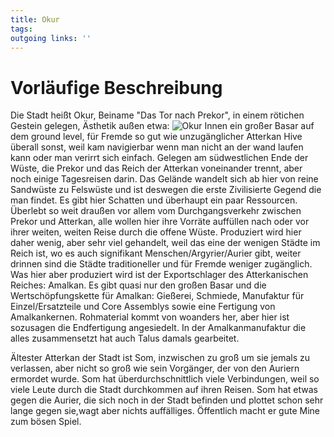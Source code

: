```yaml
---
title: Okur  
tags:   
outgoing links: ''  
---
```

# Vorläufige Beschreibung
Die Stadt heißt Okur, Beiname "Das Tor nach Prekor", in einem rötichen Gestein gelegen, Ästhetik außen etwa: ![Okur](https://i.pinimg.com/originals/3a/d6/b7/3ad6b71eef7c38cd09617de6a88c3c2e.jpg)
Innen ein großer Basar auf dem ground level, für Fremde so gut wie unzugänglicher Atterkan Hive überall sonst, weil kam navigierbar wenn man nicht an der wand laufen kann oder man verirrt sich einfach.
Gelegen am südwestlichen Ende der Wüste, die Prekor und das Reich der Atterkan voneinander trennt, aber noch einige Tagesreisen darin. Das Gelände wandelt sich ab hier von reine Sandwüste zu Felswüste und ist deswegen die erste Zivilisierte Gegend die man findet. Es gibt hier Schatten und überhaupt ein paar Ressourcen.
Überlebt so weit draußen vor allem vom Durchgangsverkehr zwischen Prekor und Atterkan, alle wollen hier ihre Vorräte auffüllen nach oder vor ihrer weiten, weiten Reise durch die offene Wüste. Produziert wird hier daher wenig, aber sehr viel gehandelt, weil das eine der wenigen Städte im Reich ist, wo es auch signifikant Menschen/Argyrier/Aurier gibt, weiter drinnen sind die Städte traditioneller und für Fremde weniger zugänglich. Was hier aber produziert wird ist der Exportschlager des Atterkanischen Reiches: Amalkan. Es gibt quasi nur den großen Basar und die Wertschöpfungskette für Amalkan: Gießerei, Schmiede, Manufaktur für Einzel/Ersatzteile und Core Assemblys sowie eine Fertigung von Amalkankernen. Rohmaterial kommt von woanders her, aber hier ist sozusagen die Endfertigung angesiedelt. In der Amalkanmanufaktur die alles zusammensetzt hat auch Talus damals gearbeitet.

Ältester Atterkan der Stadt ist Som, inzwischen zu groß um sie jemals zu verlassen, aber nicht so groß wie sein Vorgänger, der von den Auriern ermordet wurde. Som hat überdurchschnittlich viele Verbindungen, weil so viele Leute durch die Stadt durchkommen auf ihren Reisen. Som hat etwas gegen die Aurier, die sich noch in der Stadt befinden und plottet schon sehr lange gegen sie,wagt aber nichts auffälliges. Öffentlich macht er gute Mine zum bösen Spiel.